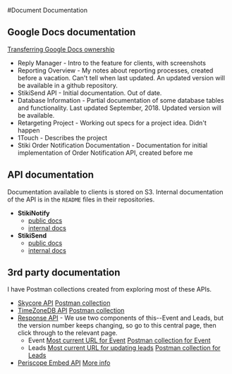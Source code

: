 #Document Documentation

## Google Docs documentation

[Transferring Google Docs ownership](https://support.google.com/a/answer/1247799?hl=en)

- Reply Manager - Intro to the feature for clients, with screenshots
- Reporting Overview - My notes about reporting processes, created before a vacation. Can't tell when last updated. An updated version will be available in a github repository.
- StikiSend API - Initial documentation. Out of date.
- Database Information - Partial documentation of some database tables and functionality. Last updated September, 2018. Updated version will be available.
- Retargeting Project - Working out specs for a project idea. Didn't happen
- 1Touch - Describes the project
- Stiki Order Notification Documentation - Documentation for initial implementation of Order Notification API, created before me

## API documentation

Documentation available to clients is stored on S3. Internal documentation of the API is in the `README` files in their repositories.

- **StikiNotify**
	- [public docs](https://s3.amazonaws.com/stikimedia/docs/StikiNotifyDocs.html)
	- [internal docs](https://github.com/solution-consulting/stiki-notify-api/blob/master/README.md)
- **StikiSend**
	- [public docs](https://s3.amazonaws.com/stikimedia/docs/StikiSend.html)
	- [internal docs](https://github.com/solution-consulting/stiki-send-api/blob/master/README.md)


## 3rd party documentation

I have Postman collections created from exploring most of these APIs.
- [Skycore API](http://apidocs.skycore.com/) [Postman collection](https://www.getpostman.com/collections/646778cc4220fa780131)
- [TimeZoneDB API](https://timezonedb.com/api) [Postman collection]()
- [Response API](https://leadsapi.idbcore.com/leads/doc/) - We use two components of this--Event and Leads, but the version number keeps changing, so go to this central page, then click through to the relevant page.
	- Event [Most current URL for Event](https://leadsapi.idbcore.com/leads/doc/1.5.57/event/get.html) [Postman collection for Event](https://www.getpostman.com/collections/c37c336c6baa56855764)
	- Leads [Most current URL for updating leads](https://leadsapi.idbcore.com/leads/doc/1.5.57/lead/update_lead.html) [Postman collection for Leads](https://www.getpostman.com/collections/784226718a7104c544c8)
- [Periscope Embed API](https://doc.periscopedata.com/article/embed-api) [More info](https://doc.periscopedata.com/article/embed-api-options)
